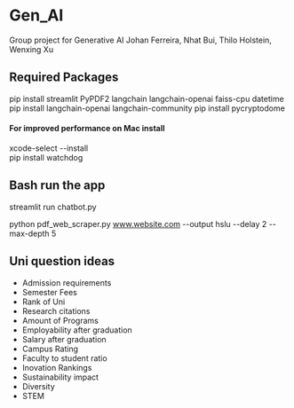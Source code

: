 # Gen_AI
Group project for Generative AI
Johan Ferreira, Nhat Bui, Thilo Holstein, Wenxing Xu 

## Required Packages
pip install streamlit PyPDF2 langchain langchain-openai faiss-cpu datetime  
pip install langchain-openai langchain-community 
pip install pycryptodome

#### For improved performance on Mac install
xcode-select --install  
pip install watchdog

## Bash run the app
streamlit run chatbot.py

python pdf_web_scraper.py www.website.com --output hslu --delay 2 --max-depth 5 

## Uni question ideas

- Admission requirements
- Semester Fees
- Rank of Uni
- Research citations
- Amount of Programs
- Employability after graduation
- Salary after graduation
- Campus Rating
- Faculty to student ratio
- Inovation Rankings
- Sustainability impact
- Diversity
- STEM

